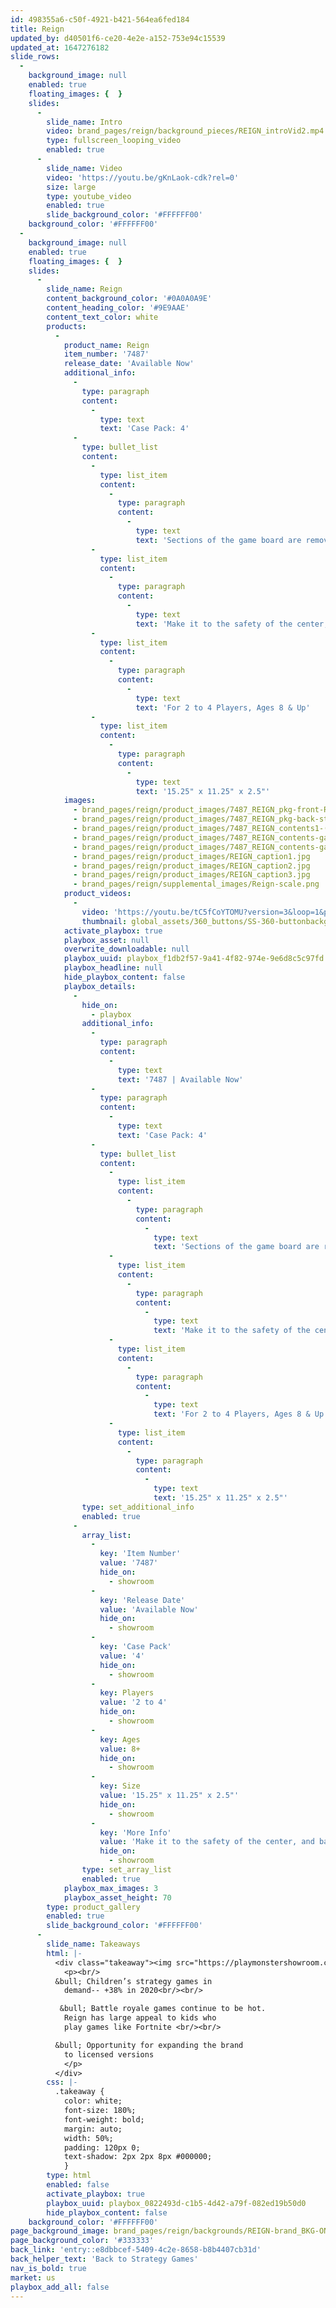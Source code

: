 ```yaml
---
id: 498355a6-c50f-4921-b421-564ea6fed184
title: Reign
updated_by: d40501f6-ce20-4e2e-a152-753e94c15539
updated_at: 1647276182
slide_rows:
  -
    background_image: null
    enabled: true
    floating_images: {  }
    slides:
      -
        slide_name: Intro
        video: brand_pages/reign/background_pieces/REIGN_introVid2.mp4
        type: fullscreen_looping_video
        enabled: true
      -
        slide_name: Video
        video: 'https://youtu.be/gKnLaok-cdk?rel=0'
        size: large
        type: youtube_video
        enabled: true
        slide_background_color: '#FFFFFF00'
    background_color: '#FFFFFF00'
  -
    background_image: null
    enabled: true
    floating_images: {  }
    slides:
      -
        slide_name: Reign
        content_background_color: '#0A0A0A9E'
        content_heading_color: '#9E9AAE'
        content_text_color: white
        products:
          -
            product_name: Reign
            item_number: '7487'
            release_date: 'Available Now'
            additional_info:
              -
                type: paragraph
                content:
                  -
                    type: text
                    text: 'Case Pack: 4'
              -
                type: bullet_list
                content:
                  -
                    type: list_item
                    content:
                      -
                        type: paragraph
                        content:
                          -
                            type: text
                            text: 'Sections of the game board are removed throughout the game, and if you have pawns left on there, you lose them!'
                  -
                    type: list_item
                    content:
                      -
                        type: paragraph
                        content:
                          -
                            type: text
                            text: 'Make it to the safety of the center, and battle to be the last one left to win!'
                  -
                    type: list_item
                    content:
                      -
                        type: paragraph
                        content:
                          -
                            type: text
                            text: 'For 2 to 4 Players, Ages 8 & Up'
                  -
                    type: list_item
                    content:
                      -
                        type: paragraph
                        content:
                          -
                            type: text
                            text: '15.25" x 11.25" x 2.5"'
            images:
              - brand_pages/reign/product_images/7487_REIGN_pkg-front-R-angle-copy.png
              - brand_pages/reign/product_images/7487_REIGN_pkg-back-str8-(1).png
              - brand_pages/reign/product_images/7487_REIGN_contents1-(1).png
              - brand_pages/reign/product_images/7487_REIGN_contents-gameplay1.png
              - brand_pages/reign/product_images/7487_REIGN_contents-gameplay2-(1).png
              - brand_pages/reign/product_images/REIGN_caption1.jpg
              - brand_pages/reign/product_images/REIGN_caption2.jpg
              - brand_pages/reign/product_images/REIGN_caption3.jpg
              - brand_pages/reign/supplemental_images/Reign-scale.png
            product_videos:
              -
                video: 'https://youtu.be/tC5fCoYTOMU?version=3&loop=1&playlist=tC5fCoYTOMU'
                thumbnail: global_assets/360_buttons/SS-360-buttonbackground.png
            activate_playbox: true
            playbox_asset: null
            overwrite_downloadable: null
            playbox_uuid: playbox_f1db2f57-9a41-4f82-974e-9e6d8c5c97fd
            playbox_headline: null
            hide_playbox_content: false
            playbox_details:
              -
                hide_on:
                  - playbox
                additional_info:
                  -
                    type: paragraph
                    content:
                      -
                        type: text
                        text: '7487 | Available Now'
                  -
                    type: paragraph
                    content:
                      -
                        type: text
                        text: 'Case Pack: 4'
                  -
                    type: bullet_list
                    content:
                      -
                        type: list_item
                        content:
                          -
                            type: paragraph
                            content:
                              -
                                type: text
                                text: 'Sections of the game board are removed throughout the game, and if you have pawns left on there, you lose them!'
                      -
                        type: list_item
                        content:
                          -
                            type: paragraph
                            content:
                              -
                                type: text
                                text: 'Make it to the safety of the center, and battle to be the last one left to win!'
                      -
                        type: list_item
                        content:
                          -
                            type: paragraph
                            content:
                              -
                                type: text
                                text: 'For 2 to 4 Players, Ages 8 & Up'
                      -
                        type: list_item
                        content:
                          -
                            type: paragraph
                            content:
                              -
                                type: text
                                text: '15.25" x 11.25" x 2.5"'
                type: set_additional_info
                enabled: true
              -
                array_list:
                  -
                    key: 'Item Number'
                    value: '7487'
                    hide_on:
                      - showroom
                  -
                    key: 'Release Date'
                    value: 'Available Now'
                    hide_on:
                      - showroom
                  -
                    key: 'Case Pack'
                    value: '4'
                    hide_on:
                      - showroom
                  -
                    key: Players
                    value: '2 to 4'
                    hide_on:
                      - showroom
                  -
                    key: Ages
                    value: 8+
                    hide_on:
                      - showroom
                  -
                    key: Size
                    value: '15.25" x 11.25" x 2.5"'
                    hide_on:
                      - showroom
                  -
                    key: 'More Info'
                    value: 'Make it to the safety of the center, and battle to be the last one left to win!'
                    hide_on:
                      - showroom
                type: set_array_list
                enabled: true
            playbox_max_images: 3
            playbox_asset_height: 70
        type: product_gallery
        enabled: true
        slide_background_color: '#FFFFFF00'
      -
        slide_name: Takeaways
        html: |-
          <div class="takeaway"><img src="https://playmonstershowroom.com/assets/brand_pages/reign/supplemental_images/reignlogo.png">
          	<p><br/>
          &bull; Children’s strategy games in
          	demand-- +38% in 2020<br/><br/>

           &bull; Battle royale games continue to be hot.
          	Reign has large appeal to kids who
          	play games like Fortnite <br/><br/>

          &bull; Opportunity for expanding the brand
          	to licensed versions
          	</p>
          </div>
        css: |-
          .takeaway {
          	color: white;
          	font-size: 180%; 
          	font-weight: bold;
            margin: auto;
            width: 50%;
            padding: 120px 0;
          	text-shadow: 2px 2px 8px #000000;
          	}
        type: html
        enabled: false
        activate_playbox: true
        playbox_uuid: playbox_0822493d-c1b5-4d42-a79f-082ed19b50d0
        hide_playbox_content: false
    background_color: '#FFFFFF00'
page_background_image: brand_pages/reign/backgrounds/REIGN-brand_BKG-ONLY.jpg
page_background_color: '#333333'
back_link: 'entry::e8dbbcef-5409-4c2e-8658-b8b4407cb31d'
back_helper_text: 'Back to Strategy Games'
nav_is_bold: true
market: us
playbox_add_all: false
---
```

